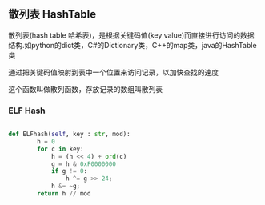 
## 散列表 HashTable

散列表(hash table 哈希表)，是根据关键码值(key value)而直接进行访问的数据结构.如python的dict类，C#的Dictionary类，C++的map类，java的HashTable类

通过把关键码值映射到表中一个位置来访问记录，以加快查找的速度

这个函数叫做散列函数，存放记录的数组叫散列表

### ELF Hash

```python

def ELFhash(self, key : str, mod):
        h = 0
        for c in key:
            h = (h << 4) + ord(c)
            g = h & 0xF0000000
            if g != 0:
                h ^= g >> 24;
            h &= ~g;  
        return h // mod  

```
